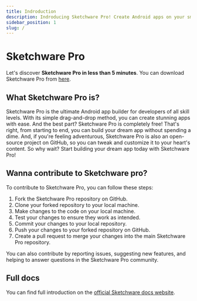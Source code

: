 ```yaml
---
title: Indroduction
description: Indroducing Sketchware Pro! Create Android apps on your smartphone, without writing even a single line of code.
sidebar_position: 1
slug: /
---
```


# Sketchware Pro

Let's discover **Sketchware Pro in less than 5 minutes**.
You can download Sketchware Pro from [here](/download).
## What Sketchware Pro is?
Sketchware Pro is the ultimate Android app builder for developers of all skill levels. With its simple drag-and-drop method, you can create stunning apps with ease. And the best part? Sketchware Pro is completely free! That's right, from starting to end, you can build your dream app without spending a dime. And, if you're feeling adventurous, Sketchware Pro is also an open-source project on GitHub, so you can tweak and customize it to your heart's content. So why wait? Start building your dream app today with Sketchware Pro!
## Wanna contribute to Sketchware pro?
To contribute to Sketchware Pro, you can follow these steps:

1.  Fork the Sketchware Pro repository on GitHub.
2.  Clone your forked repository to your local machine.
3.  Make changes to the code on your local machine.
4.  Test your changes to ensure they work as intended.
5.  Commit your changes to your local repository.
6.  Push your changes to your forked repository on GitHub.
7.  Create a pull request to merge your changes into the main Sketchware Pro repository.

You can also contribute by reporting issues, suggesting new features, and helping to answer questions in the Sketchware Pro community.

## Full docs
You can find full introduction on the [official Sketchware docs website](https://sketchware-docs.vercel.app/docs/getting-started.html/).
